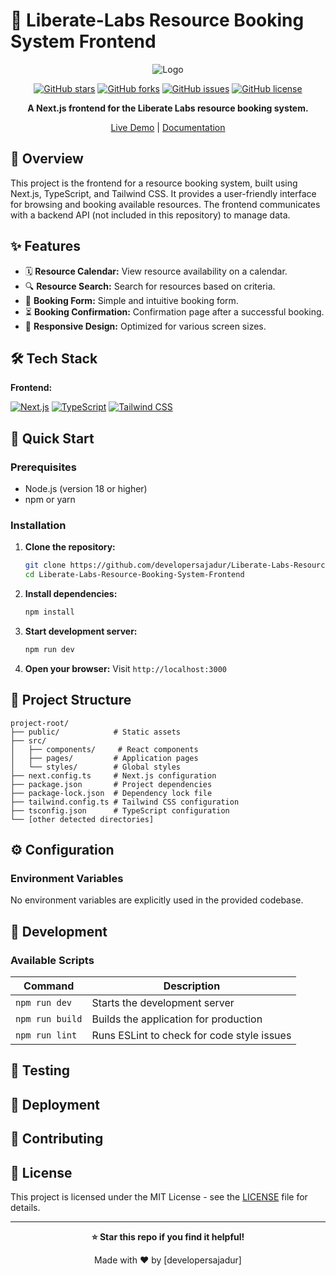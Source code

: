 # 🚀 Liberate-Labs Resource Booking System Frontend

<div align="center">

![Logo](path-to-logo) <!-- TODO: Add project logo -->

[![GitHub stars](https://img.shields.io/github/stars/developersajadur/Liberate-Labs-Resource-Booking-System-Frontend?style=for-the-badge)](https://github.com/developersajadur/Liberate-Labs-Resource-Booking-System-Frontend/stargazers)
[![GitHub forks](https://img.shields.io/github/forks/developersajadur/Liberate-Labs-Resource-Booking-System-Frontend?style=for-the-badge)](https://github.com/developersajadur/Liberate-Labs-Resource-Booking-System-Frontend/network)
[![GitHub issues](https://img.shields.io/github/issues/developersajadur/Liberate-Labs-Resource-Booking-System-Frontend?style=for-the-badge)](https://github.com/developersajadur/Liberate-Labs-Resource-Booking-System-Frontend/issues)
[![GitHub license](https://img.shields.io/github/license/developersajadur/Liberate-Labs-Resource-Booking-System-Frontend?style=for-the-badge)](LICENSE)

**A Next.js frontend for the Liberate Labs resource booking system.**

[Live Demo](https://demo-link.com) <!-- TODO: Add live demo link --> |
[Documentation](https://docs-link.com) <!-- TODO: Add documentation link -->

</div>

## 📖 Overview

This project is the frontend for a resource booking system, built using Next.js, TypeScript, and Tailwind CSS.  It provides a user-friendly interface for browsing and booking available resources.  The frontend communicates with a backend API (not included in this repository) to manage data.

## ✨ Features

- 🗓️ **Resource Calendar:** View resource availability on a calendar.
- 🔍 **Resource Search:** Search for resources based on criteria.
- 📝 **Booking Form:**  Simple and intuitive booking form.
- ⏳ **Booking Confirmation:** Confirmation page after a successful booking.
- 📱 **Responsive Design:** Optimized for various screen sizes.


## 🛠️ Tech Stack

**Frontend:**

[![Next.js](https://img.shields.io/badge/next.js-503090?logo=next.js&logoColor=white)](https://nextjs.org/)
[![TypeScript](https://img.shields.io/badge/typescript-%23007ACC.svg?style=for-the-badge&logo=typescript&logoColor=white)](https://www.typescriptlang.org/)
[![Tailwind CSS](https://img.shields.io/badge/tailwindcss-%2338B2AC.svg?style=for-the-badge&logo=tailwind-css&logoColor=white)](https://tailwindcss.com/)

## 🚀 Quick Start

### Prerequisites
- Node.js (version 18 or higher)
- npm or yarn

### Installation

1. **Clone the repository:**
   ```bash
   git clone https://github.com/developersajadur/Liberate-Labs-Resource-Booking-System-Frontend.git
   cd Liberate-Labs-Resource-Booking-System-Frontend
   ```

2. **Install dependencies:**
   ```bash
   npm install
   ```

3. **Start development server:**
   ```bash
   npm run dev
   ```

4. **Open your browser:**
   Visit `http://localhost:3000`


## 📁 Project Structure

```
project-root/
├── public/            # Static assets
├── src/
│   ├── components/     # React components
│   ├── pages/         # Application pages
│   └── styles/        # Global styles
├── next.config.ts     # Next.js configuration
├── package.json       # Project dependencies
├── package-lock.json  # Dependency lock file
├── tailwind.config.ts # Tailwind CSS configuration
├── tsconfig.json      # TypeScript configuration
└── [other detected directories]
```

## ⚙️ Configuration

### Environment Variables
No environment variables are explicitly used in the provided codebase.

## 🔧 Development

### Available Scripts

| Command         | Description                               |
|-----------------|-------------------------------------------|
| `npm run dev`   | Starts the development server             |
| `npm run build` | Builds the application for production      |
| `npm run lint`  | Runs ESLint to check for code style issues |


## 🧪 Testing

<!-- TODO: Add testing information if tests are present -->

## 🚀 Deployment

<!-- TODO: Add deployment information if applicable -->

## 🤝 Contributing

<!-- TODO: Add contributing guidelines -->

## 📄 License

This project is licensed under the MIT License - see the [LICENSE](LICENSE) file for details.

---

<div align="center">

**⭐ Star this repo if you find it helpful!**

Made with ❤️ by [developersajadur] <!-- TODO: Add author name -->

</div>
